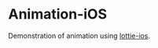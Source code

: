 # Animation-iOS
Demonstration of animation using <a href="https://github.com/airbnb/lottie-ios">lottie-ios</a>.
